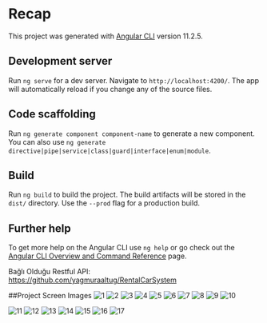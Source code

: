 # Recap

This project was generated with [Angular CLI](https://github.com/angular/angular-cli) version 11.2.5.

## Development server

Run `ng serve` for a dev server. Navigate to `http://localhost:4200/`. The app will automatically reload if you change any of the source files.

## Code scaffolding

Run `ng generate component component-name` to generate a new component. You can also use `ng generate directive|pipe|service|class|guard|interface|enum|module`.

## Build

Run `ng build` to build the project. The build artifacts will be stored in the `dist/` directory. Use the `--prod` flag for a production build.
## Further help

To get more help on the Angular CLI use `ng help` or go check out the [Angular CLI Overview and Command Reference](https://angular.io/cli) page.

Bağlı Olduğu Restful API: https://github.com/yagmuraaltug/RentalCarSystem

##Project Screen Images
![1](https://user-images.githubusercontent.com/78735886/115398401-c936ce80-a1ef-11eb-964e-833984f12836.jpg)
![2](https://user-images.githubusercontent.com/78735886/115398408-cb992880-a1ef-11eb-8e17-6162e4f1ad15.png)
![3](https://user-images.githubusercontent.com/78735886/115398430-d2c03680-a1ef-11eb-8cdd-1f15eb8b4e4d.png)
![4](https://user-images.githubusercontent.com/78735886/115398433-d358cd00-a1ef-11eb-9f46-44fd3ff1026b.png)
![5](https://user-images.githubusercontent.com/78735886/115398435-d489fa00-a1ef-11eb-9a1c-6487ad0638c5.png)
![6](https://user-images.githubusercontent.com/78735886/115398441-d5229080-a1ef-11eb-988d-e511a5d48a44.png)
![7](https://user-images.githubusercontent.com/78735886/115398452-d8b61780-a1ef-11eb-846f-683fbc629f76.png)
![8](https://user-images.githubusercontent.com/78735886/115398456-d9e74480-a1ef-11eb-9a82-5c55dd98aa90.png)
![9](https://user-images.githubusercontent.com/78735886/115398458-da7fdb00-a1ef-11eb-8da2-79bbdacf863c.png)
![10](https://user-images.githubusercontent.com/78735886/115398466-db187180-a1ef-11eb-9e91-43b329a7fce4.png)

![11](https://user-images.githubusercontent.com/78735886/115398470-dce23500-a1ef-11eb-9f5c-b11d56077737.png)
![12](https://user-images.githubusercontent.com/78735886/115398472-dd7acb80-a1ef-11eb-9bd3-099d6c2650c3.png)
![13](https://user-images.githubusercontent.com/78735886/115398496-e23f7f80-a1ef-11eb-8cf9-c4669fedfbf2.png)
![14](https://user-images.githubusercontent.com/78735886/115398501-e370ac80-a1ef-11eb-8b27-1e0f587ce4f9.png)
![15](https://user-images.githubusercontent.com/78735886/115398503-e4094300-a1ef-11eb-9249-e0514c73f540.png)
![16](https://user-images.githubusercontent.com/78735886/115398504-e4a1d980-a1ef-11eb-8416-731cfefdee1d.png)
![17](https://user-images.githubusercontent.com/78735886/115398506-e4a1d980-a1ef-11eb-92d9-f85c64ad81c9.png)
